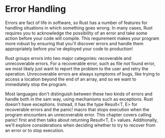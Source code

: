 # Error Handling

Errors are fact of life in software, so Rust has a number of features for handling
situations in which something goes wrong. In many cases, Rust requires you to
acknowledge the possibility of an error and take some action before your code
will compile. This requirement makes your program more robust by ensuring that
you'll discover errors and handle them appropriately before you've deployed
your code to production!

Rust groups errors into two major categories: recoverable and unrecoverable errors.
For a recoverable error, such as file not found error, we most likely just want to
report the problem to the user and retry the operation. Unrecoverable errors
are always symptoms of bugs, like trying to access a location beyond the end of
an array, and so we want to immediately stop the program.

Most languages don't distinguish between these two kinds of errors and handle
both in the sam way, using mechanisms such as exceptions. Rust doesn't have
exceptions. Instead, it has the type Result<T, E> for recoverable errors and the
panic! macro that stops execution when the program encounters an unrecoverable
error. This chapter covers calling panic! first and then talks about returning
Result<T, E> values. Additionally, we'll explore considerations when deciding
whether to try to recover from an error or to stop execution.
